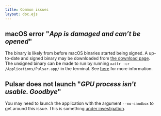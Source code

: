 ```yaml
---
title: Common issues
layout: doc.ejs
---
```


## macOS error "_App is damaged and can’t be opened_"

The binary is likely from before macOS binaries started being signed.
A up-to-date and signed binary may be downloaded from [the download page](/download.html).
The unsigned binary can be made to run by running
`xattr -cr /Applications/Pulsar.app/` in the terminal.
See [here](https://appletoolbox.com/app-is-damaged-cannot-be-opened-mac/) for
more information.

## Pulsar does not launch "_GPU process isn't usable. Goodbye_"

You may need to launch the application with the argument `--no-sandbox` to get
around this issue. This is something [under investigation](https://github.com/pulsar-edit/pulsar/issues/174).
